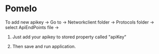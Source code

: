 # Pomelo

To add new apikey -> Go to -> Networkclient folder -> Protocols folder -> select ApiEndPoints file -> 

   1. Just add your apikey to stored property called "apiKey"
   
   2. Then save and run application.
   
